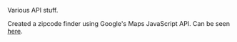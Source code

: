 Various API stuff.

Created a zipcode finder using Google's Maps JavaScript API.
Can be seen <a href="http://joselcontreras.com/ZipFind/zipfinder.html">here</a>.
